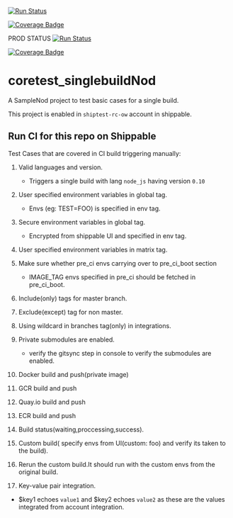 [![Run Status](https://rcapi.shippable.com/projects/5902e82dbb7fa80500494a99/badge?branch=master)](https://rcapp.shippable.com/github/rc-testorg/coretest_orgpublicrepo) 

[![Coverage Badge](https://rcapi.shippable.com/projects/5902e82dbb7fa80500494a99/coverageBadge?branch=master)](https://rcapp.shippable.com/github/rc-testorg/coretest_orgpublicrepo)

PROD STATUS
[![Run Status](https://api.shippable.com/projects/59059dbb4ff18d070024ac63/badge?branch=master)](https://app.shippable.com/github/rc-testorg/coretest_orgpublicrepo)

[![Coverage Badge](https://api.shippable.com/projects/59059dbb4ff18d070024ac63/coverageBadge?branch=master)](https://app.shippable.com/github/rc-testorg/coretest_orgpublicrepo)


# coretest_singlebuildNod
A SampleNod project to test basic cases for a single build.


This project is enabled in `shiptest-rc-ow` account in shippable.


## Run CI for this repo on Shippable

Test Cases that are covered in CI build triggering manually:


1. Valid languages and version.
   - Triggers a single build with lang `node_js` having  version `0.10`
2. User specified environment variables in global tag.
   - Envs (eg: TEST=FOO) is specified in env tag.
3. Secure environment variables in global tag.
   - Encrypted from shippable UI and specified in env tag.
4. User specified environment variables in matrix tag.
5. Make sure whether pre_ci envs carrying over to pre_ci_boot section
   - IMAGE_TAG envs specified in pre_ci should be fetched in pre_ci_boot.

6. Include(only) tags for master branch.
7. Exclude(except) tag for non master.
8. Using wildcard in branches tag(only) in integrations.
9. Private submodules are enabled.
    - verify the gitsync step in console to verify the submodules are enabled.

10. Docker build and push(private image)
11. GCR build and push
12. Quay.io build and push
13. ECR build and push
14. Build status(waiting,proccessing,success).
15. Custom build( specify envs from UI(custom: foo)  and verify its taken to the build).
16. Rerun the custom build.It should run with the custom envs from the original build.
17. Key-value pair integration.
  - $key1 echoes `value1` and $key2 echoes `value2` as these are the values integrated from account integration.
  
  
  
  
  
 




     




